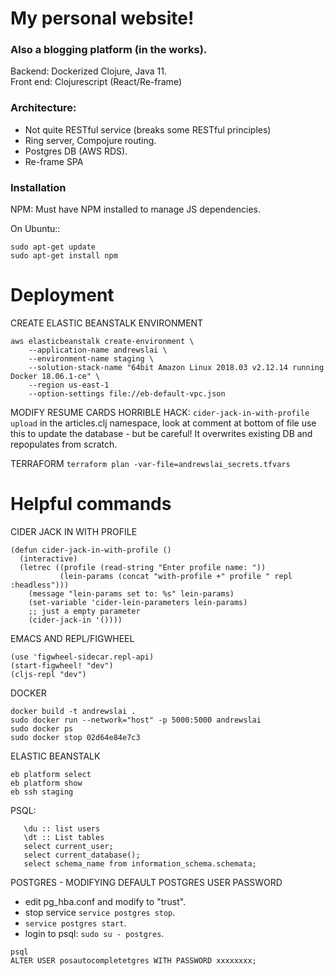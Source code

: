 # My personal website!  
### Also a blogging platform (in the works). 

  Backend: Dockerized Clojure, Java 11.  
Front end: Clojurescript (React/Re-frame)
  
  
### Architecture: 
- Not quite RESTful service (breaks some RESTful principles)
- Ring server, Compojure routing. 
- Postgres DB (AWS RDS). 
- Re-frame SPA


### Installation
NPM: Must have NPM installed to manage JS dependencies.
  
On Ubuntu::
```
sudo apt-get update
sudo apt-get install npm
```

# Deployment

CREATE ELASTIC BEANSTALK ENVIRONMENT
```
aws elasticbeanstalk create-environment \
    --application-name andrewslai \
    --environment-name staging \
    --solution-stack-name "64bit Amazon Linux 2018.03 v2.12.14 running Docker 18.06.1-ce" \
    --region us-east-1
    --option-settings file://eb-default-vpc.json
```

MODIFY RESUME CARDS HORRIBLE HACK:
`cider-jack-in-with-profile upload`
in the articles.clj namespace, look at comment at bottom of file
use this to update the database - but be careful! It overwrites
existing DB and repopulates from scratch.

TERRAFORM
`terraform plan -var-file=andrewslai_secrets.tfvars`


# Helpful commands

CIDER JACK IN WITH PROFILE
```
(defun cider-jack-in-with-profile ()
  (interactive)
  (letrec ((profile (read-string "Enter profile name: "))
           (lein-params (concat "with-profile +" profile " repl :headless")))
    (message "lein-params set to: %s" lein-params)
    (set-variable 'cider-lein-parameters lein-params)
    ;; just a empty parameter
    (cider-jack-in '())))
```

EMACS AND REPL/FIGWHEEL
```
(use 'figwheel-sidecar.repl-api)
(start-figwheel! "dev")
(cljs-repl "dev")
```

DOCKER
```
docker build -t andrewslai .
sudo docker run --network="host" -p 5000:5000 andrewslai
sudo docker ps
sudo docker stop 02d64e84e7c3
```

ELASTIC BEANSTALK
```
eb platform select
eb platform show
eb ssh staging
```

PSQL:

```
   \du :: list users
   \dt :: List tables
   select current_user;
   select current_database();
   select schema_name from information_schema.schemata;
```

POSTGRES - MODIFYING DEFAULT POSTGRES USER PASSWORD

- edit pg_hba.conf and modify to "trust". 
- stop service `service postgres stop`. 
- `service postgres start`. 
- login to psql: `sudo su - postgres`. 
```
psql
ALTER USER posautocompletetgres WITH PASSWORD xxxxxxxx;
```


